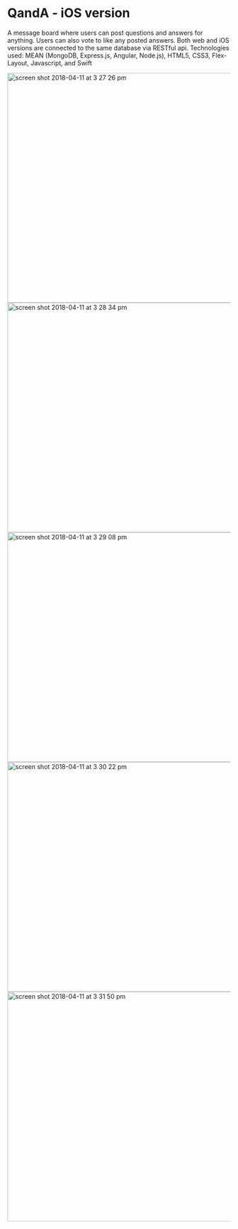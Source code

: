 # QandA - iOS version

A message board where users can post questions and answers for anything. Users can also vote to like any posted answers. Both web and iOS versions are connected to the same database via RESTful api.
Technologies used: MEAN (MongoDB, Express.js, Angular, Node.js), HTML5, CSS3, Flex-Layout, Javascript, and Swift

<img width="517" alt="screen shot 2018-04-11 at 3 27 26 pm" src="https://user-images.githubusercontent.com/11822719/38646794-452592ba-3d9e-11e8-9afe-ac8557591571.png">

<img width="517" alt="screen shot 2018-04-11 at 3 28 34 pm" src="https://user-images.githubusercontent.com/11822719/38646801-54dea28c-3d9e-11e8-9f43-41869cc48b30.png">

<img width="517" alt="screen shot 2018-04-11 at 3 29 08 pm" src="https://user-images.githubusercontent.com/11822719/38646821-6479bf60-3d9e-11e8-8422-9dd0149661e4.png">

<img width="517" alt="screen shot 2018-04-11 at 3 30 22 pm" src="https://user-images.githubusercontent.com/11822719/38646831-6c41a2a8-3d9e-11e8-8a60-a9c919c51b3d.png">

<img width="517" alt="screen shot 2018-04-11 at 3 31 50 pm" src="https://user-images.githubusercontent.com/11822719/38646838-73a5ddac-3d9e-11e8-8860-f68731790292.png">





